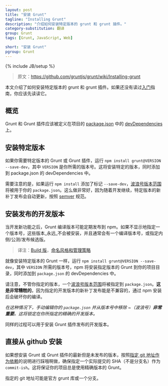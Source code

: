 ```yaml
---
layout: post
title: "安装 Grunt"
tagline: "Installing Grunt"
description: "介绍如何安装特定版本的 grunt 和 grunt 插件。"
category-substitution: 翻译
group: Grunt
tags: [Grunt, JavaScript, Web]

short: "安装 Grunt"
pgroup: Grunt
---
```

{% include JB/setup %}

> 原文：<https://github.com/gruntjs/grunt/wiki/Installing-grunt>

<!-- This document explains how to install specific versions of grunt and grunt plugins.  If you haven't read the [[Getting Started]] guide, you should check that out first. -->
本文介绍了如何安装特定版本的 grunt 和 grunt 插件。如果还没有读过[入门](http://gruntjs.com/getting-started)指南，你应该先读读它。

<!-- ## Overview -->

## 概览

<!-- Grunt and grunt plugins should be defined as [devDependencies](https://npmjs.org/doc/json.html#devDependencies) in your project's [package.json](https://npmjs.org/doc/json.html).  This will allow you to install all of your project's dependencies with a single command: `npm install`.  The current stable and development versions of grunt are always listed on the wiki's [home page](https://github.com/gruntjs/grunt/wiki/). -->

Grunt 和 Grunt 插件应该被定义在项目的 [package.json] 中的 [devDependencies] 上。

[package.json]: https://npmjs.org/doc/json.html
[devDependencies]: https://npmjs.org/doc/json.html#devDependencies

<!-- ## Installing a specific version -->

## 安装特定版本

<!-- If you need a specific version of grunt or a grunt plugin, run `npm install grunt@VERSION --save-dev` where `VERSION` is the version you need.  This will install the specified version, adding it to your package.json devDependencies. -->

如果你需要特定版本的 Grunt 或 Grunt 插件，运行 `npm install grunt@VERSION --save-dev`，其中 `VERSION` 是你所需的版本号。这将安装特定的版本，同时添加到 package.json 的 devDependencies 中。

<!-- Note that a [tilde version range] will be used in your `package.json` when you add the `--save-dev` flag to `npm install`. This is typically good, as new patch releases of the specified version will automatically be upgraded as development continues, per [semver]. -->

需要注意的是，如果运行 `npm install` 添加了标记 `--save-dev`，[波浪号版本范围]将被用于你的 `package.json`。这么做非常好，因为随着开发继续，特定版本的新补丁发布会自动更新，按照 [semver] 规范。

[tilde version range]: https://npmjs.org/doc/json.html#Tilde-Version-Ranges
[波浪号版本范围]: https://npmjs.org/doc/json.html#Tilde-Version-Ranges
[semver]: http://semver.org

<!-- ## Installing a published development version -->

## 安装发布的开发版本

<!-- Periodically, as new functionality is being developed, grunt builds may be published to npm. These builds will _never_ be installable without explicitly specifying a version number, and will typically have a build number or alpha/beta/release candidate designation. -->

当开发新功能之后，Grunt 编译版本可能定期发布到 npm。如果不显示地指定一个版本号，这些版本_永远_不会被安装，并且通常会有一个编译版本号，或指定内侧/公测/发布候选版。

> 译注：[Build 版](http://baike.baidu.com/view/750252.htm)，[命名风格和管理策略](http://baike.baidu.com/view/707808.htm#1)

<!-- Like installing a specific version of grunt, run `npm install grunt@VERSION --save-dev` where `VERSION` is the version you need, and npm will install that version of grunt in your project folder, adding it to your `package.json` devDependencies. -->

就像安装特定版本的 Grunt 一样，运行 `npm install grunt@VERSION --save-dev`，其中 `VERSION` 所需的版本号，npm 将安装指定版本的 Grunt 到你的项目目录，同时添加到 `package.json` 的 devDependencies 中。

<!-- Note that regardless of the version you specify, a [tilde version range][] will be specified in `package.json`. **This is very bad**, as new, possibly incompatible, patch releases of the specified development version may be installed by npm, breaking your build.
 -->
请注意，不管你指定的版本，一个[波浪号版本范围]将被指定到 `package.json`。**这是非常糟糕的**，因为指定的开发版本的新补丁发布能是不兼容的，通过 npm 安装后会破坏你的编译。

<!-- _In this case it is **very important** that you manually edit your `package.json` and remove the ~ (tilde) from the version number. This will lock in the exact development version that you have specified._ -->

_在这种情况下，手动编辑你的 `package.json` 并从版本号中移除 ~（波浪号）**非常重要**。这将锁定在你所指定的精确的开发版本。_

<!-- The same process may be used to install a published development version of a grunt plugin. -->
同样的过程可以用于安装 Grunt 插件发布的开发版本。


<!-- ## Installing directly from github -->
## 直接从 github 安装
<!-- If you want to install a bleeding-edge, unpublished version of grunt or grunt plugin, follow the instructions for specifying a [git URL as a dependency](https://npmjs.org/doc/json.html#Git-URLs-as-Dependencies) and be sure to specify an actual commit SHA (not a branch name) as the `commit-ish`. This will guarantee that your project always uses that exact version of grunt. -->
如果想安装 Grunt 或 Grunt 插件的最新但是未发布的版本，按照[指定 git 地址作为依赖]的说明进行踩哦啊做，确保指定一个实际提交的 SHA（不是分支名）作为 `commit-ish`。这将保证你的项目总是使用精确版本的 Grunt。

[git URL as a dependency]: https://npmjs.org/doc/json.html#Git-URLs-as-Dependencies
[指定 git 地址作为依赖]: https://npmjs.org/doc/json.html#Git-URLs-as-Dependencies

<!-- The specified git URL may be that of the official grunt repo or a fork. -->

指定的 git 地址可能是官方 grunt 库或一个分支。


